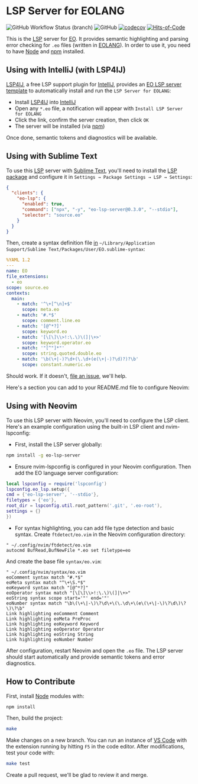 # LSP Server for EOLANG

![GitHub Workflow Status (branch)](https://img.shields.io/github/actions/workflow/status/objectionary/eo-lsp-server/make.yml?branch=master)
![GitHub](https://img.shields.io/github/license/objectionary/eo-lsp-server)
[![codecov](https://codecov.io/gh/objectionary/eo-lsp-server/branch/master/graph/badge.svg)](https://codecov.io/gh/objectionary/eo-lsp-server)
[![Hits-of-Code](https://hitsofcode.com/github/objectionary/eo-lsp-server)](https://hitsofcode.com/view/github/objectionary/eo-lsp-server)

This is the [LSP] server for [EO](https://github.com/objectionary/eo).
It provides semantic highlighting and parsing error checking for `.eo` files
(written in [EOLANG]).
In order to use it, you need to have [Node] and [npm] installed.

## Using with IntelliJ (with LSP4IJ)

[LSP4IJ](https://github.com/redhat-developer/lsp4ij), a free LSP support plugin
for [IntelliJ], provides an [EO LSP server template][lsp4ij-doc]
to automatically install and run the `LSP Server for EOLANG`:

* Install [LSP4IJ](https://plugins.jetbrains.com/plugin/23257-lsp4ij)
into [IntelliJ]
* Open any `*.eo` file, a notification will appear with
`Install LSP Server for EOLANG`
* Click the link, confirm the server creation, then click `OK`
* The server will be installed (via [npm])

Once done, semantic tokens and diagnostics will be available.

## Using with Sublime Text

To use this [LSP] server with [Sublime Text], you'll need to install
the [LSP package] and configure it
in `Settings → Package Settings → LSP → Settings`:

```json
{
  "clients": {
    "eo-lsp": {
      "enabled": true,
      "command": ["npx", "-y", "eo-lsp-server@0.3.0", "--stdio"],
      "selector": "source.eo"
    }
  }
}
```

Then, create a syntax definition file [in][packages]
`~/Library/Application Support/Sublime Text/Packages/User/EO.sublime-syntax`:

```yaml
%YAML 1.2
---
name: EO
file_extensions:
  - eo
scope: source.eo
contexts:
  main:
    - match: '^\+[^\n]+$'
      scope: meta.eo
    - match: '#.*$'
      scope: comment.line.eo
    - match: '[@^*?]'
      scope: keyword.eo
    - match: '[\[\]\\>!:\.\)\(]|\+>'
      scope: keyword.operator.eo
    - match: '"[^"]*"'
      scope: string.quoted.double.eo
    - match: '\b(\+|-)?\d+(\.\d+(e(\+|-)?\d)?)?\b'
      scope: constant.numeric.eo
```

Should work. If it doesn't, [file an issue], we'll help.

Here's a section you can add to your README.md file to configure Neovim:

## Using with Neovim

To use this LSP server with Neovim, you'll need to configure the LSP client.
Here's an example configuration using the built-in LSP client and nvim-lspconfig:

* First, install the LSP server globally:

```bash
npm install -g eo-lsp-server
```

* Ensure nvim-lspconfig is configured in your Neovim configuration.
Then add the EO language server configuration:

```lua
local lspconfig = require('lspconfig')
lspconfig.eo_lsp.setup({
cmd = {'eo-lsp-server', '--stdio'},
filetypes = {'eo'},
root_dir = lspconfig.util.root_pattern('.git', '.eo-root'),
settings = {}
})
```

* For syntax highlighting, you can add file type detection and basic syntax.
Create `ftdetect/eo.vim` in the Neovim configuration directory:

```vim
" ~/.config/nvim/ftdetect/eo.vim
autocmd BufRead,BufNewFile *.eo set filetype=eo
```

And create the base file `syntax/eo.vim`:

```vim
" ~/.config/nvim/syntax/eo.vim
eoComment syntax match "#.*$"
eoMeta syntax match "^\+\S.*$"
eoKeyword syntax match "[@^*?]"
eoOperator syntax match "[\[\]\\>!:\.\)\(]|\+>"
eoString syntax scope start='"' end='"'
eoNumber syntax match "\b\(\+\|-\)\?\d\+\(\.\d\+\(e\(\+\|-\)\?\d\)\?\)\?\b"
Link highlighting eoComment Comment
Link highlighting eoMeta PreProc
Link highlighting eoKeyword Keyword
Link highlighting eoOperator Operator
Link highlighting eoString String
Link highlighting eoNumber Number
```

After configuration, restart Neovim and open the `.eo` file.
The LSP server should start automatically and provide semantic tokens and error diagnostics.

## How to Contribute

First, install [Node] modules with:

```bash
npm install
```

Then, build the project:

```bash
make
```

Make changes on a new branch.
You can run an instance of [VS Code] with the extension running by hitting `F5`
in the code editor.
After modifications, test your code with:

```bash
make test
```

Create a pull request, we'll be glad to review it and merge.

[LSP package]: https://packagecontrol.io/packages/LSP
[LSP]: https://en.wikipedia.org/wiki/Language_Server_Protocol
[EOLANG]: https://www.eolang.org
[Sublime Text]: https://www.sublimetext.com/
[file an issue]: https://github.com/objectionary/eo-lsp-server/issues
[Node]: https://nodejs.org/en
[VS Code]: https://code.visualstudio.com/
[packages]: https://forum.sublimetext.com/t/sublimetext-3-where-are-the-packages/9484
[lsp4ij-doc]: https://github.com/redhat-developer/lsp4ij/blob/main/docs/user-defined-ls/eo-lsp-server.md
[IntelliJ]: https://www.jetbrains.com/idea/
[npm]: https://www.npmjs.com/
